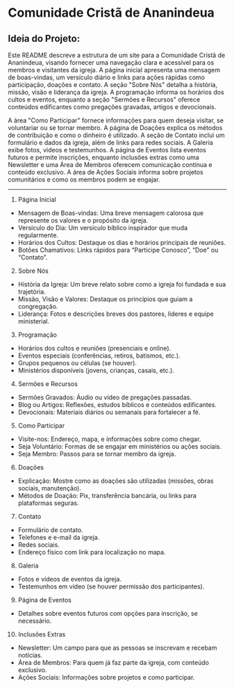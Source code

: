 # Comunidade Cristã de Ananindeua
## Ideia do Projeto:
Este README descreve a estrutura de um site para a Comunidade Cristã de Ananindeua, visando fornecer uma navegação clara e acessível para os membros e visitantes da igreja. A página inicial apresenta uma mensagem de boas-vindas, um versículo diário e links para ações rápidas como participação, doações e contato. A seção "Sobre Nós" detalha a história, missão, visão e liderança da igreja. A programação informa os horários dos cultos e eventos, enquanto a seção "Sermões e Recursos" oferece conteúdos edificantes como pregações gravadas, artigos e devocionais.

A área "Como Participar" fornece informações para quem deseja visitar, se voluntariar ou se tornar membro. A página de Doações explica os métodos de contribuição e como o dinheiro é utilizado. A seção de Contato inclui um formulário e dados da igreja, além de links para redes sociais. A Galeria exibe fotos, vídeos e testemunhos. A página de Eventos lista eventos futuros e permite inscrições, enquanto inclusões extras como uma Newsletter e uma Área de Membros oferecem comunicação contínua e conteúdo exclusivo. A área de Ações Sociais informa sobre projetos comunitários e como os membros podem se engajar.

<hr>

1. Página Inicial
- Mensagem de Boas-vindas: Uma breve mensagem calorosa que represente os valores e o propósito da igreja.
- Versículo do Dia: Um versículo bíblico inspirador que muda regularmente.
- Horários dos Cultos: Destaque os dias e horários principais de reuniões.
- Botões Chamativos: Links rápidos para “Participe Conosco”, “Doe” ou “Contato”.

2. Sobre Nós
- História da Igreja: Um breve relato sobre como a igreja foi fundada e sua trajetória.
- Missão, Visão e Valores: Destaque os princípios que guiam a congregação.
- Liderança: Fotos e descrições breves dos pastores, líderes e equipe ministerial.

3. Programação
- Horários dos cultos e reuniões (presenciais e online).
- Eventos especiais (conferências, retiros, batismos, etc.).
- Grupos pequenos ou células (se houver).
- Ministérios disponíveis (jovens, crianças, casais, etc.).

4. Sermões e Recursos
- Sermões Gravados: Áudio ou vídeo de pregações passadas.
- Blog ou Artigos: Reflexões, estudos bíblicos e conteúdos edificantes.
- Devocionais: Materiais diários ou semanais para fortalecer a fé.

5. Como Participar
- Visite-nos: Endereço, mapa, e informações sobre como chegar.
- Seja Voluntário: Formas de se engajar em ministérios ou ações sociais.
- Seja Membro: Passos para se tornar membro da igreja.

6. Doações
- Explicação: Mostre como as doações são utilizadas (missões, obras sociais, manutenção).
- Métodos de Doação: Pix, transferência bancária, ou links para plataformas seguras.

7. Contato
- Formulário de contato.
- Telefones e e-mail da igreja.
- Redes sociais.
- Endereço físico com link para localização no mapa.

8. Galeria
- Fotos e vídeos de eventos da igreja.
- Testemunhos em vídeo (se houver permissão dos participantes).

9. Página de Eventos
- Detalhes sobre eventos futuros com opções para inscrição, se necessário.

10. Inclusões Extras
- Newsletter: Um campo para que as pessoas se inscrevam e recebam notícias.
- Área de Membros: Para quem já faz parte da igreja, com conteúdo exclusivo.
- Ações Sociais: Informações sobre projetos e como participar.
